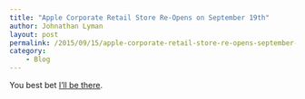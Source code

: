 ```yaml
---
title: "Apple Corporate Retail Store Re-Opens on September 19th"
author: Johnathan Lyman
layout: post
permalink: /2015/09/15/apple-corporate-retail-store-re-opens-september-19th/
category:
    - Blog
---
```


You best bet [I’ll be there](http://www.macrumors.com/2015/09/15/apple-company-store-reopens-sep-19).

